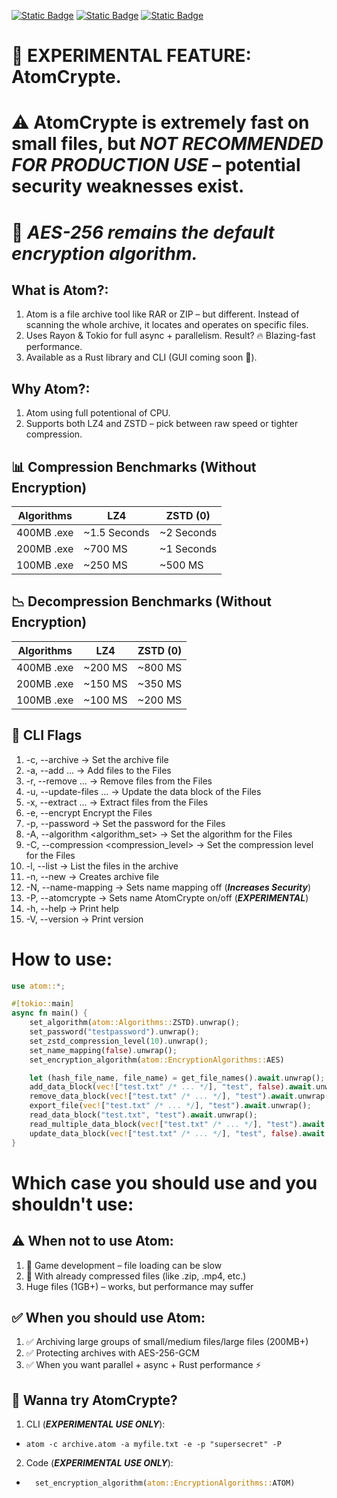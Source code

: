 [![Static Badge](https://img.shields.io/badge/Atom-Archive?label=1.2.1)](https://crates.io/crates/atom-archive)
[![Static Badge](https://img.shields.io/badge/Atom-Archive?label=docs)](https://docs.rs/atom-archive)
[![Static Badge](https://img.shields.io/badge/Atom-Discord?label=Discord&color=rgb(100%2C100%2C255))](https://discord.gg/FX9bBpBbMw)

# 🚨 EXPERIMENTAL FEATURE: AtomCrypte.
# ⚠️ AtomCrypte is extremely fast on small files, but *NOT RECOMMENDED FOR PRODUCTION USE* – potential security weaknesses exist.
# 🔐 ***AES-256 remains the default encryption algorithm.***

## What is Atom?:
1. Atom is a file archive tool like RAR or ZIP – but different. Instead of scanning the whole archive, it locates and operates on specific files.
2. Uses Rayon & Tokio for full async + parallelism. Result? 🔥 Blazing-fast performance.
3. Available as a Rust library and CLI (GUI coming soon 👀).

## Why Atom?:
1. Atom using full potentional of CPU.
2. Supports both LZ4 and ZSTD – pick between raw speed or tighter compression.

## 📊 Compression Benchmarks (Without Encryption)
| Algorithms | LZ4          | ZSTD (0)     |
|------------|--------------|--------------|
| 400MB .exe | ~1.5 Seconds | ~2 Seconds   |
| 200MB .exe | ~700 MS      | ~1 Seconds   |
| 100MB .exe | ~250 MS      | ~500 MS      |

## 📉 Decompression Benchmarks (Without Encryption)
| Algorithms | LZ4          | ZSTD (0)     |
|------------|--------------|--------------|
| 400MB .exe | ~200 MS      | ~800 MS      |
| 200MB .exe | ~150 MS      | ~350 MS      |
| 100MB .exe | ~100 MS      | ~200 MS      |

## 🧪 CLI Flags
1.  -c, --archive <archive> -> Set the archive file
2.  -a, --add <FILES>... -> Add files to the Files
3. -r, --remove <FILES>... -> Remove files from the Files
4.  -u, --update-files <FILES>... -> Update the data block of the Files
5.  -x, --extract <FILES>... -> Extract files from the Files
6.  -e, --encrypt Encrypt the Files
7.  -p, --password <password> -> Set the password for the Files
8.  -A, --algorithm <algorithm_set> -> Set the algorithm for the Files
10.  -C, --compression <compression_level> -> Set the compression level for the Files
11.  -l, --list -> List the files in the archive
12.  -n, --new -> Creates archive file
13.  -N, --name-mapping -> Sets name mapping off (***Increases Security***)
14.  -P, --atomcrypte -> Sets name AtomCrypte on/off (***EXPERIMENTAL***)
15.  -h, --help -> Print help
16.  -V, --version -> Print version

# How to use:
```rust
use atom::*;

#[tokio::main]
async fn main() {
    set_algorithm(atom::Algorithms::ZSTD).unwrap();
    set_password("testpassword").unwrap();
    set_zstd_compression_level(10).unwrap();
    set_name_mapping(false).unwrap();
    set_encryption_algorithm(atom::EncryptionAlgorithms::AES)

    let (hash_file_name, file_name) = get_file_names().await.unwrap(); // only works when mapping enabled
    add_data_block(vec!["test.txt" /* ... */], "test", false).await.unwrap();
    remove_data_block(vec!["test.txt" /* ... */], "test").await.unwrap();
    export_file(vec!["test.txt" /* ... */], "test").await.unwrap();
    read_data_block("test.txt", "test").await.unwrap();
    read_multiple_data_block(vec!["test.txt" /* ... */], "test").await.unwrap();
    update_data_block(vec!["test.txt" /* ... */], "test", false).await.unwrap();
}

```

# Which case you should use and you shouldn't use:

## ⚠️ When not to use Atom:
1. 🚫 Game development – file loading can be slow
2. 🚫 With already compressed files (like .zip, .mp4, etc.)
3. Huge files (1GB+) – works, but performance may suffer

## ✅ When you should use Atom:
1. ✅ Archiving large groups of small/medium files/large files (200MB+)
2. ✅ Protecting archives with AES-256-GCM
3. ✅ When you want parallel + async + Rust performance ⚡

## 🧪 Wanna try AtomCrypte?
1. CLI (***EXPERIMENTAL USE ONLY***):
- ``atom -c archive.atom -a myfile.txt -e -p "supersecret" -P``
2. Code (***EXPERIMENTAL USE ONLY***):
- ```rust
    set_encryption_algorithm(atom::EncryptionAlgorithms::ATOM)